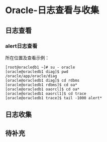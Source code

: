 # Oracle-日志查看与收集
## 日志查看
### alert日志查看
所在位置及查看示例：
```
[root@oracledb1 ~]# su - oracle
[oracle@oracledb1 diag]$ pwd
/oracle/app/oracle/diag
[oracle@oracledb1 diag]$ cd rdbms
[oracle@oracledb1 rdbms]$ cd oa*
[oracle@oracledb1 oaorcl]$ cd oa*
[oracle@oracledb1 oaorcl1]$ cd trace
[oracle@oracledb1 trace]$ tail -1000 alert*
```
## 日志收集

## 待补充